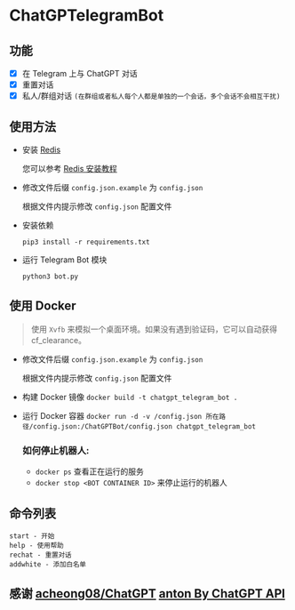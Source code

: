 # ChatGPTelegramBot


## 功能

- [x] 在 Telegram 上与 ChatGPT 对话
- [x] 重置对话
- [x] 私人/群组对话 `(在群组或者私人每个人都是单独的一个会话，多个会话不会相互干扰)`

## 使用方法

- 安装 [Redis](https://redis.io/)

  您可以参考 [Redis 安装教程](https://www.google.com/search?q=Redis%E5%AE%89%E8%A3%85%E6%95%99%E7%A8%8B)

- 修改文件后缀 `config.json.example` 为 `config.json`

  根据文件内提示修改 `config.json` 配置文件

- 安装依赖
  ```
  pip3 install -r requirements.txt
  ```

- 运行 Telegram Bot 模块
  
  ```
  python3 bot.py
  ```

## 使用 Docker

> 使用 `Xvfb` 来模拟一个桌面环境。如果没有遇到验证码，它可以自动获得 cf_clearance。 

- 修改文件后缀 `config.json.example` 为 `config.json`

  根据文件内提示修改 `config.json` 配置文件

- 构建 Docker 镜像 `docker build -t chatgpt_telegram_bot .`

- 运行 Docker 容器  `docker run -d -v /config.json 所在路径/config.json:/ChatGPTBot/config.json chatgpt_telegram_bot`

   ### 如何停止机器人:

   * `docker ps` 查看正在运行的服务
   * `docker stop <BOT CONTAINER ID>` 来停止运行的机器人

## 命令列表

```
start - 开始
help - 使用帮助
rechat - 重置对话
addwhite - 添加白名单
```

## 感谢 [acheong08/ChatGPT](https://github.com/acheong08/ChatGPT) [anton By ChatGPT API](https://twitter.com/abacaj)
